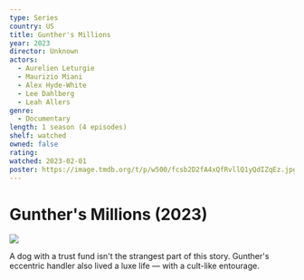 ```yaml
---
type: Series
country: US
title: Gunther's Millions
year: 2023
director: Unknown
actors:
  - Aurelien Leturgie
  - Maurizio Miani
  - Alex Hyde-White
  - Lee Dahlberg
  - Leah Allers
genre:
  - Documentary
length: 1 season (4 episodes)
shelf: watched
owned: false
rating:
watched: 2023-02-01
poster: https://image.tmdb.org/t/p/w500/fcsb2D2fA4xQfRvllQ1yQdIZqEz.jpg
---
```


# Gunther's Millions (2023)

![](https://image.tmdb.org/t/p/w500/fcsb2D2fA4xQfRvllQ1yQdIZqEz.jpg)

A dog with a trust fund isn't the strangest part of this story. Gunther's eccentric handler also lived a luxe life — with a cult-like entourage.